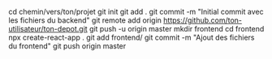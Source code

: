 cd chemin/vers/ton/projet
git init
git add .
git commit -m "Initial commit avec les fichiers du backend"
git remote add origin https://github.com/ton-utilisateur/ton-depot.git
git push -u origin master
mkdir frontend
cd frontend
npx create-react-app .
git add frontend/
git commit -m "Ajout des fichiers du frontend"
git push origin master
